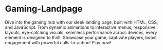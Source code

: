 # Gaming-Landpage
Dive into the gaming hub with our sleek landing page, built with HTML, CSS, and JavaScript. From dynamic animations to interactive menus, responsive layouts, eye-catching visuals, seamless performance across devices, every element is designed to thrill. Showcase your game, captivate players, boost engagement with powerful calls-to-action! Play now!
